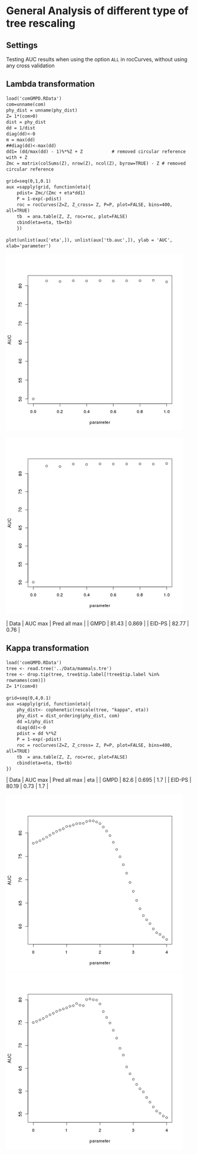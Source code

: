 
# General Analysis of different type of tree rescaling

## Settings
Testing AUC results when using the option `ALL` in rocCurves, without using any cross validation

## Lambda transformation


```
load('comGMPD.RData')
com=unname(com)
phy_dist = unname(phy_dist)
Z= 1*(com>0)
dist = phy_dist
dd = 1/dist
diag(dd)<-0
m = max(dd)
##diag(dd)<-max(dd)
dd1= (dd/max(dd) - 1)%*%Z + Z           # removed circular reference with + Z
Zmc = matrix(colSums(Z), nrow(Z), ncol(Z), byrow=TRUE) - Z # removed circular reference

grid=seq(0,1,0.1)
aux =sapply(grid, function(eta){
    pdist= Zmc/(Zmc + eta*dd1)
    P = 1-exp(-pdist)
    roc = rocCurves(Z=Z, Z_cross= Z, P=P, plot=FALSE, bins=400, all=TRUE)
    tb  = ana.table(Z, Z, roc=roc, plot=FALSE)
    cbind(eta=eta, tb=tb)
    })
        
plot(unlist(aux['eta',]), unlist(aux['tb.auc',]), ylab = 'AUC', xlab='parameter')

```

![comGMPD file](img/lambda_trans_GMPD.png)

![comEID-PS file](img/lambda_trans_EID.png)

| Data   | AUC max | Pred all max |
| GMPD   |   81.43 |        0.869 |
| EID-PS |   82.77 |         0.76 |




## Kappa transformation


```
load('comGMPD.RData')
tree <- read.tree('../Data/mammals.tre')
tree <- drop.tip(tree, tree$tip.label[!tree$tip.label %in% rownames(com)])
Z= 1*(com>0)

grid=seq(0,4,0.1)
aux =sapply(grid, function(eta){
    phy_dist<- cophenetic(rescale(tree, "kappa", eta))
    phy_dist = dist_ordering(phy_dist, com)
    dd =1/phy_dist
    diag(dd)<-0
    pdist = dd %*%Z
    P = 1-exp(-pdist)
    roc = rocCurves(Z=Z, Z_cross= Z, P=P, plot=FALSE, bins=400, all=TRUE)
    tb  = ana.table(Z, Z, roc=roc, plot=FALSE)
    cbind(eta=eta, tb=tb)
})

```

| Data   | AUC max | Pred all max | eta | 
| GMPD   |   82.6  |        0.695 | 1.7 | 
| EID-PS |   80.19 |         0.73 | 1.7 |

![comGMPD file](img/kappa_trans_GMPD.png)
![comGMPD file](img/kappa_trans_EID.png)
